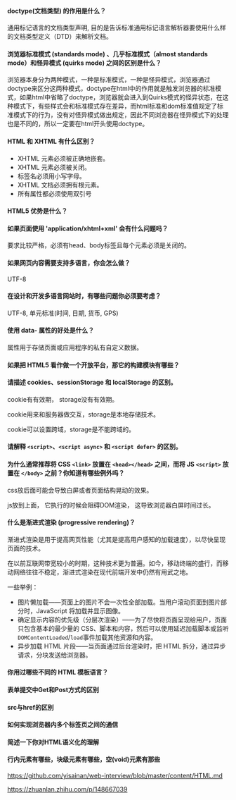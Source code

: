 #### doctype(文档类型) 的作用是什么？

通用标记语言的文档类型声明, 目的是告诉标准通用标记语言解析器要使用什么样的文档类型定义（DTD）来解析文档。



#### 浏览器标准模式 (standards mode) 、几乎标准模式（almost standards mode）和怪异模式 (quirks mode) 之间的区别是什么？

浏览器本身分为两种模式，一种是标准模式，一种是怪异模式，浏览器通过doctype来区分这两种模式，doctype在html中的作用就是触发浏览器的标准模式，如果html中省略了doctype，浏览器就会进入到Quirks模式的怪异状态，在这种模式下，有些样式会和标准模式存在差异，而html标准和dom标准值规定了标准模式下的行为，没有对怪异模式做出规定，因此不同浏览器在怪异模式下的处理也是不同的，所以一定要在html开头使用doctype。



#### HTML 和 XHTML 有什么区别？

- XHTML 元素必须被正确地嵌套。
- XHTML 元素必须被关闭。
- 标签名必须用小写字母。
- XHTML 文档必须拥有根元素。
- 所有属性都必须使用双引号



#### HTML5 优势是什么？



#### 如果页面使用 'application/xhtml+xml' 会有什么问题吗？

要求比较严格，必须有head、body标签且每个元素必须是关闭的。

#### 如果网页内容需要支持多语言，你会怎么做？

UTF-8



#### 在设计和开发多语言网站时，有哪些问题你必须要考虑？

UTF-8, 单元标准(时间, 日期, 货币, GPS)



#### 使用 data- 属性的好处是什么？

属性用于存储页面或应用程序的私有自定义数据。



#### 如果把 HTML5 看作做一个开放平台，那它的构建模块有哪些？





#### 请描述 cookies、sessionStorage 和 localStorage 的区别。

cookie有有效期， storage没有有效期。

cookie用来和服务器做交互，storage是本地存储技术。

cookie可以设置跨域，storage是不能跨域的。



#### 请解释 `<script>`、`<script async>` 和 `<script defer>` 的区别。





#### 为什么通常推荐将 CSS `<link>` 放置在 `<head></head>` 之间，而将 JS `<script>` 放置在 `</body>` 之前？你知道有哪些例外吗？

css放后面可能会导致白屏或者页面结构晃动的效果。

js放到上面， 它执行的时候会阻碍DOM渲染， 这导致浏览器白屏时间过长。



#### 什么是渐进式渲染 (progressive rendering)？

渐进式渲染是用于提高网页性能（尤其是提高用户感知的加载速度），以尽快呈现页面的技术。

在以前互联网带宽较小的时期，这种技术更为普遍。如今，移动终端的盛行，而移动网络往往不稳定，渐进式渲染在现代前端开发中仍然有用武之地。

一些举例：

- 图片懒加载——页面上的图片不会一次性全部加载。当用户滚动页面到图片部分时，JavaScript 将加载并显示图像。
- 确定显示内容的优先级（分层次渲染）——为了尽快将页面呈现给用户，页面只包含基本的最少量的 CSS、脚本和内容，然后可以使用延迟加载脚本或监听`DOMContentLoaded`/`load`事件加载其他资源和内容。
- 异步加载 HTML 片段——当页面通过后台渲染时，把 HTML 拆分，通过异步请求，分块发送给浏览器。



#### 你用过哪些不同的 HTML 模板语言？

#### 表单提交中Get和Post方式的区别

#### src与href的区别

#### 如何实现浏览器内多个标签页之间的通信

#### 简述一下你对HTML语义化的理解

#### 行内元素有哪些，块级元素有哪些，空(void)元素有那些



https://github.com/yisainan/web-interview/blob/master/content/HTML.md

https://zhuanlan.zhihu.com/p/148667039